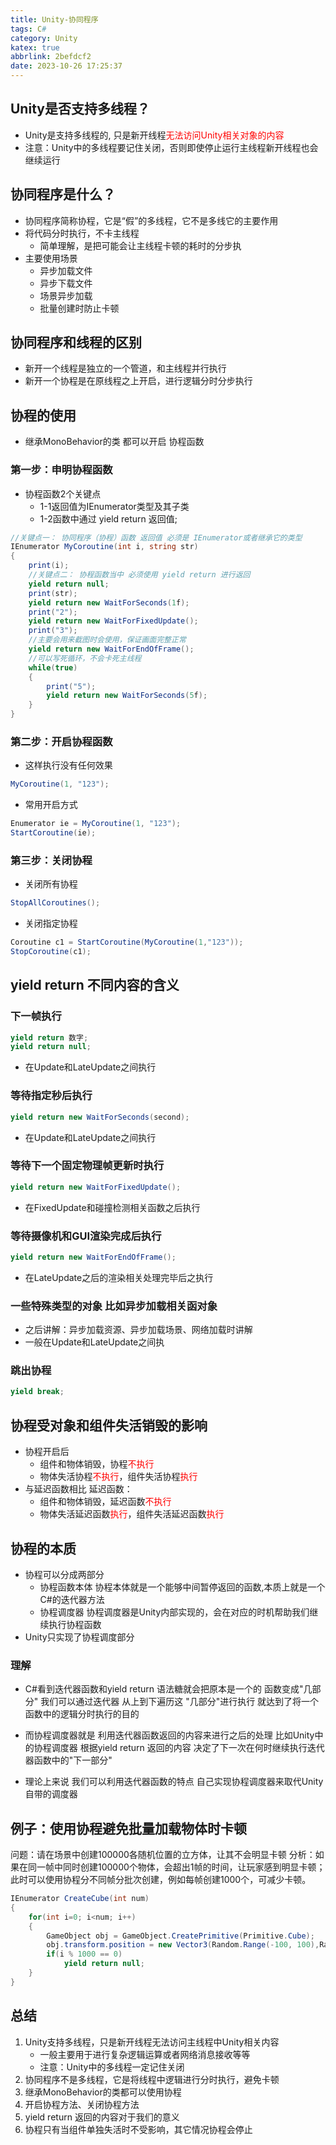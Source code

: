 ```yaml
---
title: Unity-协同程序
tags: C#
category: Unity
katex: true
abbrlink: 2befdcf2
date: 2023-10-26 17:25:37
---
```

## Unity是否支持多线程？
- Unity是支持多线程的, 只是新开线程<font color="red">无法访问Unity相关对象的内容</font>
- 注意：Unity中的多线程要记住关闭，否则即使停止运行主线程新开线程也会继续运行 

## 协同程序是什么？
- 协同程序简称协程，它是“假”的多线程，它不是多线它的主要作用
- 将代码分时执行，不卡主线程
    - 简单理解，是把可能会让主线程卡顿的耗时的分步执
- 主要使用场景
    - 异步加载文件
    - 异步下载文件
    - 场景异步加载
    - 批量创建时防止卡顿

## 协同程序和线程的区别
- 新开一个线程是独立的一个管道，和主线程并行执行
- 新开一个协程是在原线程之上开启，进行逻辑分时分步执行

## 协程的使用
- 继承MonoBehavior的类 都可以开启 协程函数
### 第一步：申明协程函数
- 协程函数2个关键点
    - 1-1返回值为IEnumerator类型及其子类
    - 1-2函数中通过 yield return 返回值; 
```C#
//关键点一： 协同程序（协程）函数 返回值 必须是 IEnumerator或者继承它的类型 
IEnumerator MyCoroutine(int i, string str)
{
    print(i);
    //关键点二： 协程函数当中 必须使用 yield return 进行返回
    yield return null;
    print(str);
    yield return new WaitForSeconds(1f);
    print("2");
    yield return new WaitForFixedUpdate();
    print("3");
    //主要会用来截图时会使用，保证画面完整正常
    yield return new WaitForEndOfFrame();
    //可以写死循环，不会卡死主线程
    while(true)
    {
        print("5");
        yield return new WaitForSeconds(5f);
    }
}
```

### 第二步：开启协程函数
- 这样执行没有任何效果
```C#
MyCoroutine(1, "123");
```
- 常用开启方式
```C#
Enumerator ie = MyCoroutine(1, "123");
StartCoroutine(ie);
```

### 第三步：关闭协程
- 关闭所有协程
```C#
StopAllCoroutines();
```
- 关闭指定协程
```C#
Coroutine c1 = StartCoroutine(MyCoroutine(1,"123"));
StopCoroutine(c1);
```

## yield return 不同内容的含义
### 下一帧执行
```C#
yield return 数字;
yield return null;
```
- 在Update和LateUpdate之间执行
### 等待指定秒后执行
```C#
yield return new WaitForSeconds(second);
```
- 在Update和LateUpdate之间执行
### 等待下一个固定物理帧更新时执行
```C#
yield return new WaitForFixedUpdate();
```
- 在FixedUpdate和碰撞检测相关函数之后执行
### 等待摄像机和GUI渲染完成后执行
```C#
yield return new WaitForEndOfFrame();
```
- 在LateUpdate之后的渲染相关处理完毕后之执行
### 一些特殊类型的对象 比如异步加载相关函对象
- 之后讲解：异步加载资源、异步加载场景、网络加载时讲解
- 一般在Update和LateUpdate之间执
### 跳出协程
```C#
yield break;
```

## 协程受对象和组件失活销毁的影响
- 协程开启后
    - 组件和物体销毁，协程<font color="red">不执行</font>
    - 物体失活协程<font color="red">不执行</font>，组件失活协程<font color="red">执行</font>
- 与延迟函数相比 延迟函数：
    - 组件和物体销毁，延迟函数<font color="red">不执行</font>
    - 物体失活延迟函数<font color="red">执行</font>，组件失活延迟函数<font color="red">执行</font>

## 协程的本质
- 协程可以分成两部分
    - 协程函数本体
        协程本体就是一个能够中间暂停返回的函数,本质上就是一个 C#的迭代器方法
    - 协程调度器
        协程调度器是Unity内部实现的，会在对应的时机帮助我们继续执行协程函数
- Unity只实现了协程调度部分

### 理解
- C#看到迭代器函数和yield return 语法糖就会把原本是一个的 函数变成"几部分"
我们可以通过迭代器  从上到下遍历这 "几部分"进行执行  就达到了将一个函数中的逻辑分时执行的目的

- 而协程调度器就是 利用迭代器函数返回的内容来进行之后的处理
比如Unity中的协程调度器 根据yield return 返回的内容 决定了下一次在何时继续执行迭代器函数中的"下一部分"

- 理论上来说 我们可以利用迭代器函数的特点 自己实现协程调度器来取代Unity自带的调度器


## 例子：使用协程避免批量加载物体时卡顿
问题：请在场景中创建100000各随机位置的立方体，让其不会明显卡顿
分析：如果在同一帧中同时创建100000个物体，会超出1帧的时间，让玩家感到明显卡顿；  
此时可以使用协程分不同帧分批次创建，例如每帧创建1000个，可减少卡顿。
```C#
IEnumerator CreateCube(int num)
{
    for(int i=0; i<num; i++)
    {
        GameObject obj = GameObject.CreatePrimitive(Primitive.Cube);
        obj.transform.position = new Vector3(Random.Range(-100, 100),Random.Range(-100, 100),Random.Range(-100, 100));
        if(i % 1000 == 0)
            yield return null;
    }
}
```

## 总结
1. Unity支持多线程，只是新开线程无法访问主线程中Unity相关内容
    - 一般主要用于进行复杂逻辑运算或者网络消息接收等等
    - 注意：Unity中的多线程一定记住关闭
2. 协同程序不是多线程，它是将线程中逻辑进行分时执行，避免卡顿
3. 继承MonoBehavior的类都可以使用协程
4. 开启协程方法、关闭协程方法
5. yield return 返回的内容对于我们的意义
6. 协程只有当组件单独失活时不受影响，其它情况协程会停止
